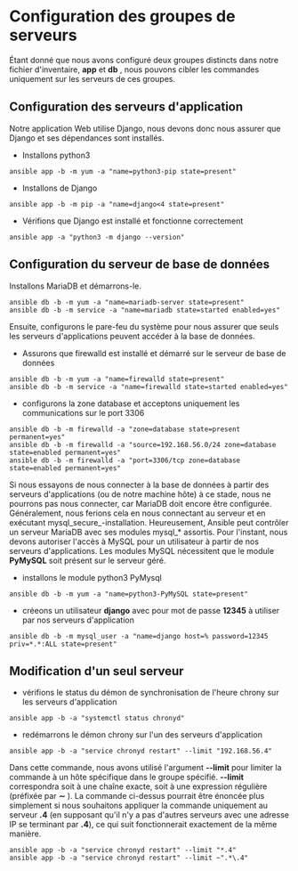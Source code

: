 # Configuration des groupes de serveurs

Étant donné que nous avons configuré deux groupes distincts dans notre fichier d'inventaire, **app** et **db** , nous pouvons cibler les commandes uniquement sur les serveurs de ces groupes.

## Configuration des serveurs d'application

Notre application Web utilise Django, nous devons donc nous assurer que Django et ses dépendances sont installés.
<br>
- Installons python3
```
ansible app -b -m yum -a "name=python3-pip state=present"
```

- Installons de Django
```
ansible app -b -m pip -a "name=django<4 state=present"
```

- Vérifions que Django est installé et fonctionne correctement
```
ansible app -a "python3 -m django --version"
```

## Configuration du serveur de base de données
Installons MariaDB et démarrons-le.

```
ansible db -b -m yum -a "name=mariadb-server state=present"
ansible db -b -m service -a "name=mariadb state=started enabled=yes"
```

Ensuite, configurons le pare-feu du système pour nous assurer que seuls les serveurs d'applications peuvent accéder à la base de données.
<br>
- Assurons que firewalld est installé et démarré sur le serveur de base de données

```
ansible db -b -m yum -a "name=firewalld state=present"
ansible db -b -m service -a "name=firewalld state=started enabled=yes"
```

- configurons la zone database et acceptons uniquement les communications sur le port 3306
```
ansible db -b -m firewalld -a "zone=database state=present permanent=yes"
ansible db -b -m firewalld -a "source=192.168.56.0/24 zone=database state=enabled permanent=yes"
ansible db -b -m firewalld -a "port=3306/tcp zone=database state=enabled permanent=yes"
```

Si nous essayons de nous connecter à la base de données à partir des serveurs d'applications (ou de notre machine hôte) à ce stade, nous ne pourrons pas nous connecter, car MariaDB doit encore être configurée.
Généralement, nous ferions cela en nous connectant au serveur et en exécutant mysql_secure_-installation. Heureusement, Ansible peut contrôler un serveur MariaDB avec ses modules mysql_* assortis. Pour l'instant, nous devons autoriser l'accès à MySQL pour un utilisateur à partir de nos serveurs d'applications. Les modules MySQL nécessitent que le module **PyMySQL** soit présent sur le serveur géré.

- installons le module python3 PyMysql
```
ansible db -b -m yum -a "name=python3-PyMySQL state=present"
```

- créeons un utilisateur **django** avec pour mot de passe **12345** à utiliser par nos serveurs d'application 
```
ansible db -b -m mysql_user -a "name=django host=% password=12345 priv=*.*:ALL state=present"
```

## Modification d'un seul serveur
- vérifions le status du démon de synchronisation de l'heure chrony sur les serveurs d'application
```
ansible app -b -a "systemctl status chronyd"
```

- redémarrons le démon chrony sur l'un des serveurs d'application
```
ansible app -b -a "service chronyd restart" --limit "192.168.56.4"
```

Dans cette commande, nous avons utilisé l'argument **--limit** pour limiter la commande à un hôte spécifique dans le groupe spécifié. **--limit** correspondra soit à une chaîne exacte, soit à une expression régulière (préfixée par **∼** ). La commande ci-dessus pourrait être énoncée plus simplement si nous souhaitons appliquer la commande uniquement au serveur **.4** (en supposant qu'il n'y a pas d'autres serveurs avec une adresse IP se terminant par **.4**), ce qui suit fonctionnerait exactement de la même manière.

```
ansible app -b -a "service chronyd restart" --limit "*.4"
ansible app -b -a "service chronyd restart" --limit ~".*\.4"
```